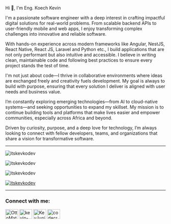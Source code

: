 <!--
**itskevkodev/itskevkodev** is a ✨ _special_ ✨ repository because its `README.md` (this file) appears on your GitHub profile.

Here are some ideas to get you started:

- 🔭 I’m currently working on ...
- 🌱 I’m currently learning ...
- 👯 I’m looking to collaborate on ...
- 🤔 I’m looking for help with ...
- 💬 Ask me about ...
- 📫 How to reach me: ...
- 😄 Pronouns: ...
- ⚡ Fun fact: ...
-->
<p>Hi 👋, I'm Eng. Koech Kevin</p>

<p>
I'm a passionate software engineer with a deep interest in crafting impactful digital solutions for real-world problems. From scalable backend APIs to user-friendly mobile and web apps, I enjoy transforming complex challenges into innovative and reliable software.
</p>

<p>
With hands-on experience across modern frameworks like Angular, NestJS, React Native, React JS, Laravel and Python etc., I build applications that are not only performant but also intuitive and accessible. I believe in writing clean, maintainable code and following best practices to ensure every project stands the test of time.
</p>

<p>
I'm not just about code—I thrive in collaborative environments where ideas are exchanged freely and creativity fuels development. My goal is always to build with purpose, ensuring that every solution I deliver is aligned with user needs and business value.
</p>

<p>
I’m constantly exploring emerging technologies—from AI to cloud-native systems—and seeking opportunities to expand my skillset. My mission is to continue building tools and platforms that make lives easier and empower communities, especially across Africa and beyond.
</p>

<p>
Driven by curiosity, purpose, and a deep love for technology, I’m always looking to connect with fellow developers, teams, and organizations that share a vision for transformative software.
</p>

---

<p><img align="center" src="https://github-readme-stats.vercel.app/api?username=itskevkodev&show_icons=true&locale=en" alt="itskevkodev" /></p>
<p><img align="center" src="https://github-readme-streak-stats.herokuapp.com/?user=itskevkodev&" alt="itskevkodev" /></p>
<p><img src="https://github-readme-stats.vercel.app/api/top-langs?username=itskevkodev&show_icons=true&locale=en&layout=compact" alt="itskevkodev" /></p>
<p><a href="https://github.com/ryo-ma/github-profile-trophy"><img src="https://github-profile-trophy.vercel.app/?username=itskevkodev" alt="itskevkodev" /></a></p>

---

<h3 align="left">Connect with me:</h3>
<p align="left">
<a href="https://twitter.com/OttoMatic114570" target="blank"><img align="center" src="https://raw.githubusercontent.com/rahuldkjain/github-profile-readme-generator/master/src/images/icons/Social/twitter.svg" alt="OttoMatic114570" height="30" width="40" /></a>
<a href="https://linkedin.com/in/kevin-koech" target="blank"><img align="center" src="https://raw.githubusercontent.com/rahuldkjain/github-profile-readme-generator/master/src/images/icons/Social/linked-in-alt.svg" alt="kevin-koech" height="30" width="40" /></a>
<a href="https://fb.com/KevJunia" target="blank"><img align="center" src="https://raw.githubusercontent.com/rahuldkjain/github-profile-readme-generator/master/src/images/icons/Social/facebook.svg" alt="KevJunia" height="30" width="40" /></a>
<a href="https://instagram.com/codecraftbykev" target="blank"><img align="center" src="https://raw.githubusercontent.com/rahuldkjain/github-profile-readme-generator/master/src/images/icons/Social/instagram.svg" alt="codecraftbykev" height="30" width="40" /></a>
</p>

